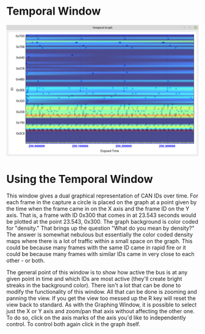 Temporal Window
=================

![Temporal Window](./images/TemporalWindow.png)

Using the Temporal Window
=========================

This window gives a dual graphical representation of CAN IDs over time. For each frame in the capture a circle is placed
on the graph at a point given by the time when the frame came in on the X axis and the frame ID on the Y axis. That is, a frame with ID 0x300
that comes in at 23.543 seconds would be plotted at the point 23.543, 0x300. The graph background is color coded for "density." That brings up
the question "What do you mean by density?" The answer is somewhat nebulous but essentially the color coded density maps where there is a lot of
traffic within a small space on the graph. This could be because many frames with the same ID came in rapid fire or it could be because many 
frames with similar IDs came in very close to each other - or both.

The general point of this window is to show how active the bus is at any given point in time and which IDs are most active (they'll create
bright streaks in the background color). There isn't a lot that can be done to modify the functionality of this window. All that can be done is 
zooming and panning the view. If you get the view too messed up the R key will reset the view back to standard. As with the Graphing Window, it is 
possible to select just the X or Y axis and zoom/pan that axis without affecting the other one. To do so, click on the axis marks of the axis you'd like
to independently control. To control both again click in the graph itself.
